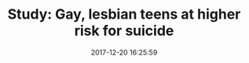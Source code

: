 ---
_external_link: https://www.upi.com/Health_News/2017/12/20/Study-Gay-lesbian-teens-at-higher-risk-for-suicide/6751513801051/
archived_url: https://web.archive.org/web/20210616182144/https://www.upi.com/Health_News/2017/12/20/Study-Gay-lesbian-teens-at-higher-risk-for-suicide/6751513801051/
article: 'Nearly 40 percent of teens in a recent study told researchers they had seriously
  considered suicide at some point in the previous year. Photo by Wokandapix/Pixabay
  WEDNESDAY, Dec. 20, 2017 -- Teens who are lesbian, gay, bisexual or questioning,
  or LGBQ, have a much higher risk for suicidal behavior than other teens, a new study
  has found. Nearly 40 percent of LGBQ teens told researchers that they had seriously
  considered suicide in the past year. In addition, 35 percent had planned suicide
  and 25 percent had attempted suicide. Advertisement By comparison, 15 percent of
  heterosexual teens had seriously considered suicide, 12 percent had planned it and
  6 percent had attempted it, the researchers said. "There have been some indications
  that LGBQ youth face increased suicide risks, yet many believed the jury was still
  out," study co-author John Ayers said in a news release from San Diego State University.
  "Our study yields a clear verdict: LGBQ youth face staggeringly high suicide risks,"
  Ayers said. He is an associate research professor with the university''s School
  of Public Health. Data used in the study came from a federal government health survey
  of over 15,600 U.S. high school students. The investigators determined that LGBQ
  teens were 2.45 times more likely to consider suicide, nearly 3.6 times more likely
  to plan a suicide and about 3.4 times more likely to attempt suicide than were heterosexual
  teens. To compare LGBQ and heterosexual teens, the researchers adjusted the data
  to account for differences in age, gender, race, academic grades and English proficiency.
  Further analysis revealed that the risk for suicidal behavior was especially high
  among bisexual boys. Among them, 39 percent had seriously considered suicide, compared
  with 10 percent of heterosexual boys. The study was published Dec. 19 in the Journal
  of the American Medical Association. Every possible measure must be taken to help
  LGBQ youth, study co-author Dr. Davey Smith said in the news release. He''s a clinician
  researcher at the university''s School of Medicine and an advocate for sexual minority
  patients. "Parents, teachers, caretakers, and advocates need to be vigilant," he
  said. "If youth show signs of suicidal risk, they should seek supportive help from
  professionals." Smith also said that researchers must do more to tackle the potential
  causes of suicide among LGBQ youth, such as stigma. RELATED Young Americans lead
  rise in suicide attempts More information The American Academy of Family Physicians
  has more on teen suicide. Copyright (c) 2017 HealthDay. All rights reserved.'
date: '2017-12-20 16:25:59'
description: Teens who are lesbian, gay, bisexual or questioning have a much higher
  risk for suicidal behavior than other teens, a new study has found.
headline: 'Study: Gay, lesbian teens at higher risk for suicide'
image:
  focal_point: Smart
original_url: https://www.upi.com/Health_News/2017/12/20/Study-Gay-lesbian-teens-at-higher-risk-for-suicide/6751513801051/
outline_html: '<figure><img alt="Nearly 40 percent of teens in a recent study told
  researchers they had seriously considered suicide at some point in the previous
  year. Photo by Wokandapix/Pixabay" src="https://cdnph.upi.com/svc/sv/upi_com/6751513801051/2017/1/9d8c30ac18502fdb43abeb280ae146c4/Study-Gay-lesbian-teens-at-higher-risk-for-suicide.jpg"></img></figure>

  <p>WEDNESDAY, Dec. 20, 2017 -- Teens who are lesbian, gay, bisexual or questioning,
  or LGBQ, have a much higher risk for suicidal behavior than other teens, a new study
  has found.</p>

  <p>Nearly 40 percent of LGBQ teens told researchers that they had seriously considered
  suicide in the past year. In addition, 35 percent had planned suicide and 25 percent
  had attempted suicide.</p>

  <p>By comparison, 15 percent of heterosexual teens had seriously considered suicide,
  12 percent had planned it and 6 percent had attempted it, the researchers said.</p>

  <p>&quot;There have been some indications that LGBQ youth face increased suicide
  risks, yet many believed the jury was still out,&quot; study co-author John Ayers
  said in a news release from San Diego State University.</p>

  <p>&quot;Our study yields a clear verdict: LGBQ youth face staggeringly high suicide
  risks,&quot; Ayers said. He is an associate research professor with the university''s
  School of Public Health.</p>

  <p>Data used in the study came from a federal government health survey of over 15,600
  U.S. high school students.</p>

  <p>The investigators determined that LGBQ teens were 2.45 times more likely to consider
  suicide, nearly 3.6 times more likely to plan a suicide and about 3.4 times more
  likely to attempt suicide than were heterosexual teens.</p>

  <p>To compare LGBQ and heterosexual teens, the researchers adjusted the data to
  account for differences in age, gender, race, academic grades and English proficiency.</p>

  <p>Further analysis revealed that the risk for suicidal behavior was especially
  high among bisexual boys. Among them, 39 percent had seriously considered suicide,
  compared with 10 percent of heterosexual boys.</p>

  <p>The study was published Dec. 19 in the Journal of the American Medical Association.</p>

  <p>Every possible measure must be taken to help LGBQ youth, study co-author Dr.
  Davey Smith said in the news release. He''s a clinician researcher at the university''s
  School of Medicine and an advocate for sexual minority patients.</p>

  <p>&quot;Parents, teachers, caretakers, and advocates need to be vigilant,&quot;
  he said. &quot;If youth show signs of suicidal risk, they should seek supportive
  help from professionals.&quot;</p>

  <p>Smith also said that researchers must do more to tackle the potential causes
  of suicide among LGBQ youth, such as stigma.</p>

  <p><b>More information</b></p>

  <p>The American Academy of Family Physicians has more on <a href="https://familydoctor.org/teen-suicide/?adfree=true">teen
  suicide</a>.</p>

  <p>Copyright &copy; 2017 HealthDay. All rights reserved.</p>'
outline_img: https://www.google.com/s2/favicons?domain=upi.com
publication: UPI
summary: Nearly 40 percent of teens in a recent study told researchers they had seriously
  considered suicide at some point in the previous year. Photo by Wokandapix/PixabayWEDNESDAY,
  Dec. 20, 2017 -- Teens who are lesbian, gay, bisexual or questioning, or LGBQ, have
  a much higher risk for suicidal behavior than other...
title: 'Study: Gay, lesbian teens at higher risk for suicide'

---